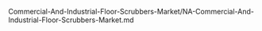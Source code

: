 


Commercial-And-Industrial-Floor-Scrubbers-Market/NA-Commercial-And-Industrial-Floor-Scrubbers-Market.md
